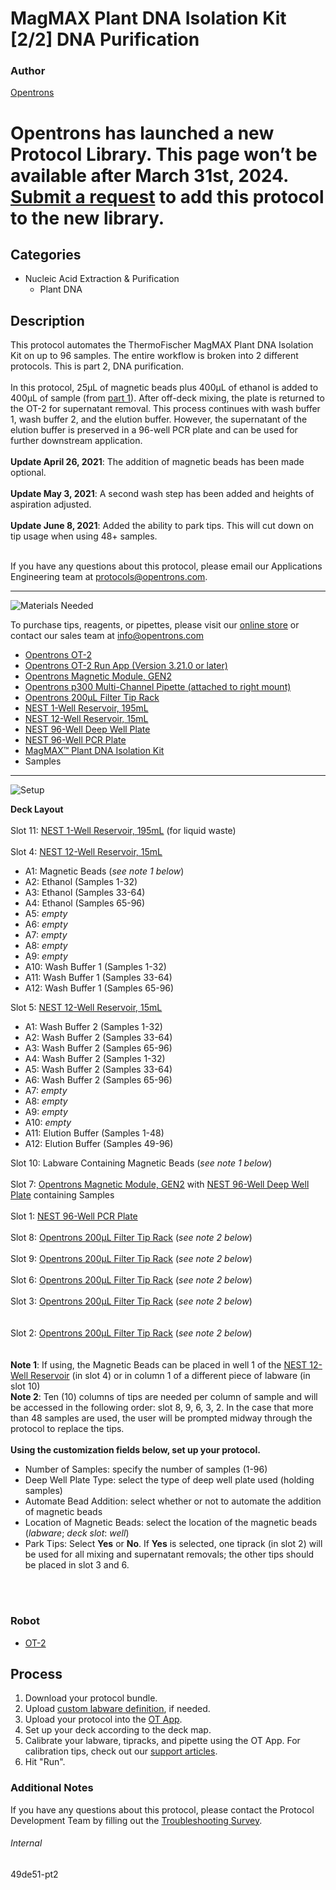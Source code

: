 # MagMAX Plant DNA Isolation Kit [2/2] DNA Purification

### Author
[Opentrons](https://opentrons.com/)


# Opentrons has launched a new Protocol Library. This page won’t be available after March 31st, 2024. [Submit a request](https://docs.google.com/forms/d/e/1FAIpQLSdYYp9QCKow4nn0KlCVsMS3HX0eJ0N9O7-erajKvcpT0lWbSg/viewform) to add this protocol to the new library.

## Categories
* Nucleic Acid Extraction & Purification
	* Plant DNA


## Description
This protocol automates the ThermoFischer MagMAX Plant DNA Isolation Kit on up to 96 samples. The entire workflow is broken into 2 different protocols. This is part 2, DNA purification.</br>
</br>
In this protocol, 25µL of magnetic beads plus 400µL of ethanol is added to 400µL of sample (from [part 1](https://develop.protocols.opentrons.com/protocol/49de51-pt1)). After off-deck mixing, the plate is returned to the OT-2 for supernatant removal. This process continues with wash buffer 1, wash buffer 2, and the elution buffer. However, the supernatant of the elution buffer is preserved in a 96-well PCR plate and can be used for further downstream application.
</br>
</br>
**Update April 26, 2021**: The addition of magnetic beads has been made optional.</br>
</br>
**Update May 3, 2021**: A second wash step has been added and heights of aspiration adjusted.</br>
</br>
**Update June 8, 2021**: Added the ability to park tips. This will cut down on tip usage when using 48+ samples.</br>
</br>

If you have any questions about this protocol, please email our Applications Engineering team at [protocols@opentrons.com](mailto:protocols@opentrons.com).

---
![Materials Needed](https://s3.amazonaws.com/opentrons-protocol-library-website/custom-README-images/001-General+Headings/materials.png)

To purchase tips, reagents, or pipettes, please visit our [online store](https://shop.opentrons.com/) or contact our sales team at [info@opentrons.com](mailto:info@opentrons.com)

* [Opentrons OT-2](https://shop.opentrons.com/collections/ot-2-robot/products/ot-2)
* [Opentrons OT-2 Run App (Version 3.21.0 or later)](https://opentrons.com/ot-app/)
* [Opentrons Magnetic Module, GEN2](https://shop.opentrons.com/collections/hardware-modules/products/magdeck)
* [Opentrons p300 Multi-Channel Pipette (attached to right mount)](https://shop.opentrons.com/collections/ot-2-robot/products/8-channel-electronic-pipette)
* [Opentrons 200µL Filter Tip Rack](https://shop.opentrons.com/collections/opentrons-tips)
* [NEST 1-Well Reservoir, 195mL](https://shop.opentrons.com/collections/verified-labware/products/nest-1-well-reservoir-195-ml)
* [NEST 12-Well Reservoir, 15mL](https://shop.opentrons.com/collections/verified-labware/products/nest-12-well-reservoir-15-ml)
* [NEST 96-Well Deep Well Plate](https://labware.opentrons.com/nest_96_wellplate_2ml_deep?category=wellPlate)
* [NEST 96-Well PCR Plate](https://shop.opentrons.com/collections/verified-labware/products/nest-0-1-ml-96-well-pcr-plate-full-skirt)
* [MagMAX™ Plant DNA Isolation Kit](https://www.thermofisher.com/order/catalog/product/A32549#/A32549)
* Samples


---
![Setup](https://s3.amazonaws.com/opentrons-protocol-library-website/custom-README-images/001-General+Headings/Setup.png)

**Deck Layout**</br>
</br>
Slot 11: [NEST 1-Well Reservoir, 195mL](https://shop.opentrons.com/collections/verified-labware/products/nest-1-well-reservoir-195-ml) (for liquid waste)</br>
</br>
Slot 4: [NEST 12-Well Reservoir, 15mL](https://shop.opentrons.com/collections/verified-labware/products/nest-12-well-reservoir-15-ml)
* A1: Magnetic Beads (*see note 1 below*)
* A2: Ethanol (Samples 1-32)
* A3: Ethanol (Samples 33-64)
* A4: Ethanol (Samples 65-96)
* A5: *empty*
* A6: *empty*
* A7: *empty*
* A8: *empty*
* A9: *empty*
* A10: Wash Buffer 1 (Samples 1-32)
* A11: Wash Buffer 1 (Samples 33-64)
* A12: Wash Buffer 1 (Samples 65-96)

Slot 5: [NEST 12-Well Reservoir, 15mL](https://shop.opentrons.com/collections/verified-labware/products/nest-12-well-reservoir-15-ml)
* A1: Wash Buffer 2 (Samples 1-32)
* A2: Wash Buffer 2 (Samples 33-64)
* A3: Wash Buffer 2 (Samples 65-96)
* A4: Wash Buffer 2 (Samples 1-32)
* A5: Wash Buffer 2 (Samples 33-64)
* A6: Wash Buffer 2 (Samples 65-96)
* A7: *empty*
* A8: *empty*
* A9: *empty*
* A10: *empty*
* A11: Elution Buffer (Samples 1-48)
* A12: Elution Buffer (Samples 49-96)

Slot 10: Labware Containing Magnetic Beads (*see note 1 below*)</br>
</br>
Slot 7: [Opentrons Magnetic Module, GEN2](https://shop.opentrons.com/collections/hardware-modules/products/magdeck) with [NEST 96-Well Deep Well Plate](https://labware.opentrons.com/nest_96_wellplate_2ml_deep?category=wellPlate) containing Samples</br>
</br>
Slot 1: [NEST 96-Well PCR Plate](https://shop.opentrons.com/collections/verified-labware/products/nest-0-1-ml-96-well-pcr-plate-full-skirt)</br>
</br>
Slot 8: [Opentrons 200µL Filter Tip Rack](https://shop.opentrons.com/collections/opentrons-tips) (*see note 2 below*)</br>
</br>
Slot 9: [Opentrons 200µL Filter Tip Rack](https://shop.opentrons.com/collections/opentrons-tips) (*see note 2 below*)</br>
</br>
Slot 6: [Opentrons 200µL Filter Tip Rack](https://shop.opentrons.com/collections/opentrons-tips) (*see note 2 below*)</br>
</br>
Slot 3: [Opentrons 200µL Filter Tip Rack](https://shop.opentrons.com/collections/opentrons-tips) (*see note 2 below*)</br>
</br>
</br>
Slot 2: [Opentrons 200µL Filter Tip Rack](https://shop.opentrons.com/collections/opentrons-tips) (*see note 2 below*)</br>
</br>
</br>
**Note 1**: If using, the Magnetic Beads can be placed in well 1 of the [NEST 12-Well Reservoir](https://shop.opentrons.com/collections/verified-labware/products/nest-12-well-reservoir-15-ml) (in slot 4) or in column 1 of a different piece of labware (in slot 10)</br>
**Note 2**: Ten (10) columns of tips are needed per column of sample and will be accessed in the following order: slot 8, 9, 6, 3, 2. In the case that more than 48 samples are used, the user will be prompted midway through the protocol to replace the tips.</br>
</br>
**Using the customization fields below, set up your protocol.**
* Number of Samples: specify the number of samples (1-96)
* Deep Well Plate Type: select the type of deep well plate used (holding samples)
* Automate Bead Addition: select whether or not to automate the addition of magnetic beads
* Location of Magnetic Beads: select the location of the magnetic beads (*labware*; *deck slot*: *well*)
* Park Tips: Select **Yes** or **No**. If **Yes** is selected, one tiprack (in slot 2) will be used for all mixing and supernatant removals; the other tips should be placed in slot 3 and 6.
</br>
</br>

### Robot
* [OT-2](https://opentrons.com/ot-2)

## Process

1. Download your protocol bundle.
2. Upload [custom labware definition](https://support.opentrons.com/en/articles/3136506-using-labware-in-your-protocols), if needed.
3. Upload your protocol into the [OT App](https://opentrons.com/ot-app).
4. Set up your deck according to the deck map.
5. Calibrate your labware, tipracks, and pipette using the OT App. For calibration tips, check out our [support articles](https://support.opentrons.com/en/collections/1559720-guide-for-getting-started-with-the-ot-2).
6. Hit "Run".

### Additional Notes
If you have any questions about this protocol, please contact the Protocol Development Team by filling out the [Troubleshooting Survey](https://protocol-troubleshooting.paperform.co/).

###### Internal
49de51-pt2
